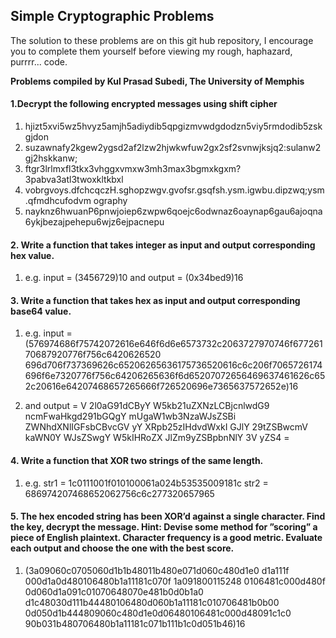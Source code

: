 ## Simple Cryptographic Problems 
The solution to these problems are on this git hub repository, I encourage you to complete them yourself before viewing my rough, haphazard, purrrr... code. 

**Problems compiled by Kul Prasad Subedi, The University of Memphis**

#### 1.Decrypt the following encrypted messages using shift cipher 

1.  hjizt5xvi5wz5hvyz5amjh5adiydib5qpgizmvwdgdodzn5viy5rmdodib5zskgjdon 
2. suzawnafy2kgew2ygsd2af2lzw2hjwkwfuw2gx2sf2svnwjksjq2:sulanw2gj2hskkanw; 
3. ftgr3lrlmxfl3tkx3vhggxvmxw3mh3max3bgmxkgxm?3pabva3atl3twoxkltkbxl
4. vobrgvoys.dfchcqczH.sghopzwgv.gvofsr.gsqfsh.ysm.igwbu.dipzwq;ysm.qfmdhcufodvm ography
5. nayknz6hwuanP6pnwjoiep6zwpw6qoejc6odwnaz6oaynap6gau6ajoqna6ykjbezajpehepu6wjz6ejpacnepu 

#### 2.    Write a function that takes integer as input and output corresponding hex value. 
1. e.g. input = (3456729)10 and output = (0x34bed9)16 

#### 3. Write a function that takes hex as input and output corresponding base64 value. 

1. e.g. input = (576974686f75742072616e646f6d6e6573732c2063727970746f67726170687920776f756c6420626520
696d706f737369626c65206265636175736520616c6c206f7065726174696f6e7320776f756c64206265636f6d65207072656469637461626c652c20616e64207468657265666f726520696e7365637572652e)16 

2. and output = V 2l0aG91dCByY W5kb21uZXNzLCBjcnlwdG9 ncmFwaHkgd291bGQgY mUgaW1wb3NzaWJsZSBi ZWNhdXNlIGFsbCBvcGV yY      XRpb25zIHdvdWxkI GJlY 29tZSBwcmV kaWN0Y WJsZSwgY W5kIHRoZX JlZm9yZSBpbnNlY 3V yZS4 = 

#### 4.    Write a function that XOR two strings of the same length. 

1. e.g. str1 = 1c0111001f010100061a024b53535009181c 
     str2 = 686974207468652062756c6c277320657965

#### 5.    The hex encoded string has been XOR’d against a single character. Find the key, decrypt the message. Hint: Devise some method for ”scoring” a piece of English plaintext. Character frequency is a good metric. Evaluate each output and choose the one with the best score. 

1. (3a09060c0705060d1b1b48011b480e071d060c480d1e0 d1a111f 000d1a0d480106480b1a11181c070f 1a091800115248 0106481c000d480f 0d060d1a091c01070648070e481b0d0b1a0 d1c48030d111b44480106480d060b1a11181c010706481b0b00 0d050d1b444809060c480d1e0d06480106481c000d48091c1c0 90b031b480706480b1a11181c071b111b1c0d051b46)16 
